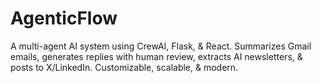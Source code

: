 # AgenticFlow
A multi-agent AI system using CrewAI, Flask, &amp; React. Summarizes Gmail emails, generates replies with human review, extracts AI newsletters, &amp; posts to X/LinkedIn. Customizable, scalable, &amp; modern.

